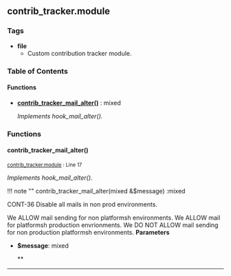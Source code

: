 


## contrib_tracker.module






### Tags

- **file**
  - Custom contribution tracker module.





### Table of Contents











#### Functions
- **[contrib_tracker_mail_alter()](../namespaces/default.md#contrib_tracker_mail_alter)**
           : mixed

  *Implements hook_mail_alter().*







### Functions

#### contrib_tracker_mail_alter()
<small>[contrib_tracker.module](../files/web-modules-custom-contrib-tracker-contrib-tracker.md) : Line 17</small>


*Implements hook_mail_alter().*


!!! note ""
    contrib_tracker_mail_alter(mixed  &$message) :mixed

CONT-36 Disable all mails in non prod environments.

We ALLOW mail sending for non platformsh environments.
We ALLOW mail for platformsh production envrionments.
We DO NOT ALLOW mail sending for non production platformsh environments.
**Parameters**

- **$message**: mixed
  
  **






---

